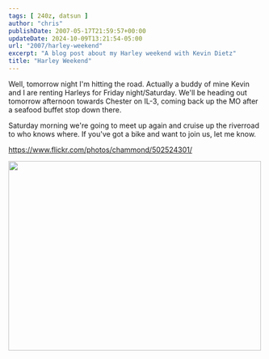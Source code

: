 ```yaml
---
tags: [ 240z, datsun ]
author: "chris"
publishDate: 2007-05-17T21:59:57+00:00
updateDate: 2024-10-09T13:21:54-05:00
url: "2007/harley-weekend"
excerpt: "A blog post about my Harley weekend with Kevin Dietz"
title: "Harley Weekend"
---
```


Well, tomorrow night I'm hitting the road. Actually a buddy of mine Kevin and I are renting Harleys for Friday night/Saturday. We'll be heading out tomorrow afternoon towards Chester on IL-3, coming back up the MO after a seafood buffet stop down there.

Saturday morning we're going to meet up again and cruise up the riverroad to who knows where. If you've got a bike and want to join us, let me know.

<a href="https://www.flickr.com/photos/chammond/502524301/">https://www.flickr.com/photos/chammond/502524301/</a>

<img class="reflect" height="375" alt="" src="https://farm1.static.flickr.com/227/502524301_8b8ae8932b.jpg?v=0" width="500" onload="show_notes_initially();" />
